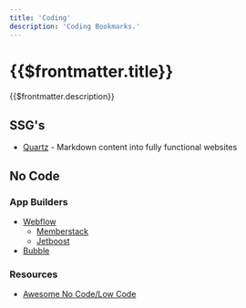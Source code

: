 ```yaml
---
title: 'Coding'
description: 'Coding Bookmarks.'
---
```

<h1>{{$frontmatter.title}}</h1>
{{$frontmatter.description}}

## SSG's
- [Quartz](https://quartz.jzhao.xyz) - Markdown content into fully functional websites

## No Code

### App Builders
- [Webflow](https://webflow.com)
    - [Memberstack](https://www.memberstack.com)
    - [Jetboost](https://www.jetboost.io)
- [Bubble](https://bubble.io)

### Resources
- [Awesome No Code/Low Code](https://github.com/kairichard/awesome-nocode-lowcode)

